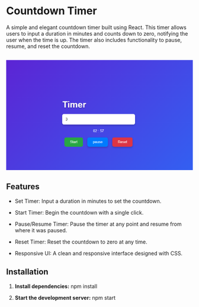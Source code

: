 # Countdown Timer

A simple and elegant countdown timer built using React. This timer allows users to input a duration in minutes and counts down to zero, notifying the user when the time is up. The timer also includes functionality to pause, resume, and reset the countdown.

## 
![image alt](https://github.com/raj036/Countdown-timer/blob/c4e360b27d7d66db4a7e758041aa637a7d2aa441/public/CT.png)

## Features

- Set Timer: Input a duration in minutes to set the countdown.

- Start Timer: Begin the countdown with a single click.

- Pause/Resume Timer: Pause the timer at any point and resume from where it was paused.

- Reset Timer: Reset the countdown to zero at any time.

- Responsive UI: A clean and responsive interface designed with CSS.

## Installation

1. **Install dependencies:**
   npm install

2. **Start the development server:**
   npm start
